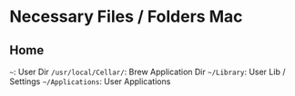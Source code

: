 # Necessary Files / Folders Mac

## Home

```~```: User Dir
```/usr/local/Cellar/```: Brew Application Dir
```~/Library```: User Lib / Settings
```~/Applications```: User Applications
